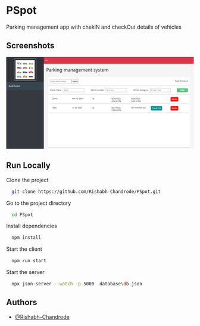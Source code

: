 
# PSpot

Parking management app with chekIN and checkOut details of vehicles


## Screenshots

![App Screenshot](https://raw.githubusercontent.com/Rishabh-Chandrode/PSpot/main/demo/screenshot.png)


## Run Locally

Clone the project

```bash
  git clone https://github.com/Rishabh-Chandrode/PSpot.git
```

Go to the project directory

```bash
  cd PSpot
```

Install dependencies

```bash
  npm install
```

Start the client

```bash
  npm run start
```
Start the server

```bash
  npx json-server --watch -p 5000  database\db.json
```


## Authors

- [@Rishabh-Chandrode](https://github.com/Rishabh-Chandrode)

